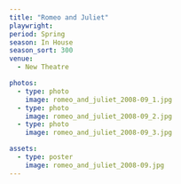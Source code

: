 ```yaml
---
title: "Romeo and Juliet"
playwright:
period: Spring
season: In House
season_sort: 300
venue:
  - New Theatre

photos:
  - type: photo
    image: romeo_and_juliet_2008-09_1.jpg
  - type: photo
    image: romeo_and_juliet_2008-09_2.jpg
  - type: photo
    image: romeo_and_juliet_2008-09_3.jpg

assets:
  - type: poster
    image: romeo_and_juliet_2008-09.jpg
---
```


